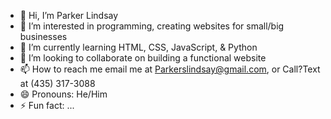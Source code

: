 - 👋 Hi, I’m Parker Lindsay
- 👀 I’m interested in programming, creating websites for small/big businesses
- 🌱 I’m currently learning HTML, CSS, JavaScript, & Python
- 💞️ I’m looking to collaborate on building a functional website
- 📫 How to reach me email me at Parkerslindsay@gmail.com, or Call?Text at (435) 317-3088
- 😄 Pronouns: He/Him
- ⚡ Fun fact: ...

<!---
Backpacker747/Backpacker747 is a ✨ special ✨ repository because its `README.md` (this file) appears on your GitHub profile.
You can click the Preview link to take a look at your changes.
--->
